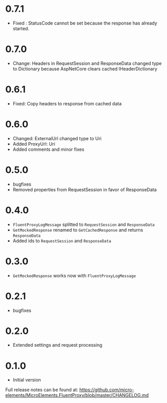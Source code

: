 # 0.7.1
- Fixed : StatusCode cannot be set because the response has already started.
 
# 0.7.0
- Change: Headers in RequestSession and ResponseData changed type to Dictionary because AspNetCore clears cached IHeaderDictionary

# 0.6.1
- Fixed: Copy headers to response from cached data

# 0.6.0
- Changed: ExternalUrl changed type to Uri
- Added ProxyUrl: Uri
- Added comments and minor fixes

# 0.5.0
- bugfixes
- Removed properties from RequestSession in favor of ResponseData

# 0.4.0
- `FluentProxyLogMessage` splitted to `RequestSession` and `ResponseData`
- `GetMockedResponse` renamed to `GetCachedResponse` and returns `ResponseData`
- Added ids to `RequestSession` and `ResponseData`

# 0.3.0
- `GetMockedResponse` works now with `FluentProxyLogMessage`

# 0.2.1
- bugfixes

# 0.2.0
- Extended settings and request processing

# 0.1.0
- Initial version

Full release notes can be found at: https://github.com/micro-elements/MicroElements.FluentProxy/blob/master/CHANGELOG.md
